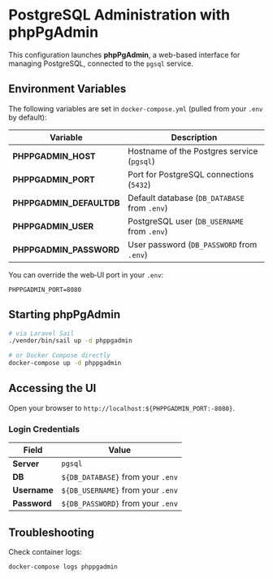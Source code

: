 # PostgreSQL Administration with phpPgAdmin

This configuration launches **phpPgAdmin**, a web-based interface for managing PostgreSQL, connected to the `pgsql` service.

## Environment Variables

The following variables are set in `docker-compose.yml` (pulled from your `.env` by default):

| Variable               | Description                                  |
|------------------------ |----------------------------------------------|
| **PHPPGADMIN_HOST**     | Hostname of the Postgres service (`pgsql`)    |
| **PHPPGADMIN_PORT**     | Port for PostgreSQL connections (`5432`)      |
| **PHPPGADMIN_DEFAULTDB**| Default database (`DB_DATABASE` from `.env`)   |
| **PHPPGADMIN_USER**     | PostgreSQL user (`DB_USERNAME` from `.env`)   |
| **PHPPGADMIN_PASSWORD** | User password (`DB_PASSWORD` from `.env`)     |

You can override the web‑UI port in your `.env`:
```dotenv
PHPPGADMIN_PORT=8080
```

## Starting phpPgAdmin

```bash
# via Laravel Sail
./vendor/bin/sail up -d phppgadmin

# or Docker Compose directly
docker-compose up -d phppgadmin
```

## Accessing the UI

Open your browser to `http://localhost:${PHPPGADMIN_PORT:-8080}`.

### Login Credentials

| Field      | Value                            |
|------------|----------------------------------|
| **Server** | `pgsql`                          |
| **DB**     | `${DB_DATABASE}` from your `.env`|
| **Username** | `${DB_USERNAME}` from your `.env`|
| **Password** | `${DB_PASSWORD}` from your `.env`|

## Troubleshooting

Check container logs:
```bash
docker-compose logs phppgadmin
```